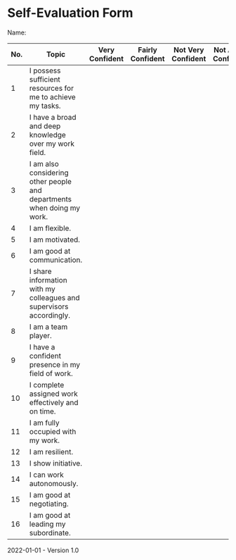 # Self-Evaluation Form

Name:

| No.  | Topic          | Very Confident | Fairly Confident | Not Very Confident | Not At All Confident | Notes |
| ---- | ----------------------------- | ---------------| ---------------- | ------------------ | -------------------- | ----- |
| 1    | I possess sufficient resources for me to achieve my tasks. |                |                  |                    |                      |   |
| 2    | I have a broad and deep knowledge over my work field. |                |                  |                    |                      |   |
| 3    | I am also considering other people and departments when doing my work. |                |                  |                    |                      |   |
| 4    | I am flexible. |                |                  |                    |                      |   |
| 5    | I am motivated. |                |                  |                    |                      |   |
| 6    | I am good at communication. |                |                  |                    |                      |   |
| 7    | I share information with my colleagues and supervisors accordingly. |                |                  |                    |                      |   |
| 8    | I am a team player. |                |                  |                    |                      |   |
| 9    | I have a confident presence in my field of work. |                |                  |                    |                      |   |
| 10   | I complete assigned work effectively and on time. |                |                  |                    |                      |   |
| 11   | I am fully occupied with my work. |                |                  |                    |                      |   |
| 12   | I am resilient. |                |                  |                    |                      |   |
| 13   | I show initiative. |                |                  |                    |                      |   |
| 14   | I can work autonomously. |                |                  |                    |                      |   |
| 15   | I am good at negotiating. |                |                  |                    |                      |   |
| 16   | I am good at leading my subordinate. |                |                  |                    |                      |   |



2022-01-01 - Version 1.0

